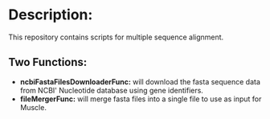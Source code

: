 # Description:

This repository contains scripts for multiple sequence alignment.

## Two Functions:

* **ncbiFastaFilesDownloaderFunc:** will download the fasta sequence data from NCBI' Nucleotide database using gene identifiers. 
* **fileMergerFunc:** will merge  fasta files into a single file to use as input for Muscle. 


